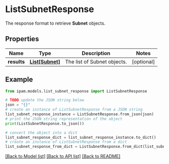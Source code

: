 # ListSubnetResponse

The response format to retrieve __Subnet__ objects.

## Properties

Name | Type | Description | Notes
------------ | ------------- | ------------- | -------------
**results** | [**List[Subnet]**](Subnet.md) | The list of Subnet objects. | [optional] 

## Example

```python
from ipam.models.list_subnet_response import ListSubnetResponse

# TODO update the JSON string below
json = "{}"
# create an instance of ListSubnetResponse from a JSON string
list_subnet_response_instance = ListSubnetResponse.from_json(json)
# print the JSON string representation of the object
print(ListSubnetResponse.to_json())

# convert the object into a dict
list_subnet_response_dict = list_subnet_response_instance.to_dict()
# create an instance of ListSubnetResponse from a dict
list_subnet_response_from_dict = ListSubnetResponse.from_dict(list_subnet_response_dict)
```
[[Back to Model list]](../README.md#documentation-for-models) [[Back to API list]](../README.md#documentation-for-api-endpoints) [[Back to README]](../README.md)


